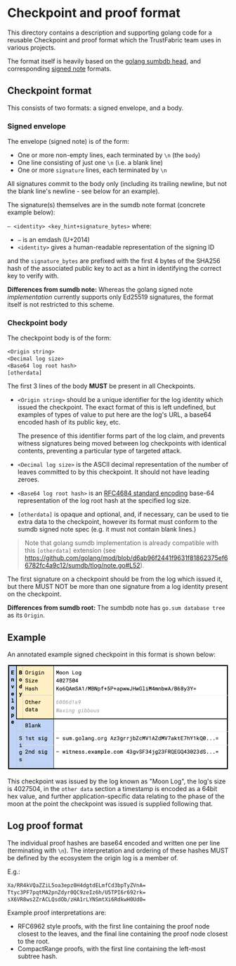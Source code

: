 # Checkpoint and proof format

This directory contains a description and supporting golang code for
a reusable Checkpoint and proof format which the TrustFabric team
uses in various projects.

The format itself is heavily based on the
[golang sumbdb head](https://sum.golang.org/latest), and corresponding
[signed note](https://pkg.go.dev/golang.org/x/mod/sumdb/note) formats.

## Checkpoint format

This consists of two formats: a signed envelope, and a body.

### Signed envelope

The envelope (signed note) is of the form:

* One or more non-empty lines, each terminated by `\n` (the `body`)
* One line consisting of just one `\n` (i.e. a blank line)
* One or more `signature` lines, each terminated by `\n`

All signatures commit to the body only (including its trailing newline, but not
the blank line's newline - see below for an example).

The signature(s) themselves are in the sumdb note format (concrete example
below):

`– <identity> <key_hint+signature_bytes>`
where:

* `–` is an emdash (U+2014)
* `<identity>` gives a human-readable representation of the signing ID

and the `signature_bytes` are prefixed with the first 4 bytes of the SHA256 hash
of the associated public key to act as a hint in identifying the correct key to
verify with.

**Differences from sumdb note:**
Whereas the golang signed note *implementation* currently supports only Ed25519
signatures, the format itself is not restricted to this scheme.

### Checkpoint body

The checkpoint body is of the form:

```text
<Origin string>
<Decimal log size>
<Base64 log root hash>
[otherdata]
```

The first 3 lines of the body **MUST** be present in all Checkpoints.

* `<Origin string>` should be a unique identifier for the log identity which issued the checkpoint.
  The exact format of this is left undefined, but examples of types of value to put here
  are the log's URL, a base64 encoded hash of its public key, etc.

  The presence of this identifier forms part of the log claim, and prevents witness
  signatures being moved between log checkpoints with identical contents, preventing a
  particular type of targeted attack.

* `<Decimal log size>` is the ASCII decimal representation of the number of leaves committed
  to by this checkpoint. It should not have leading zeroes.

* `<Base64 log root hash>` is an
  [RFC4684 standard encoding](https://datatracker.ietf.org/doc/html/rfc4648#section-4) base-64
  representation of the log root hash at the specified log size.

* `[otherdata]` is opaque and optional, and, if necessary, can be used to tie extra
  data to the checkpoint, however its format must conform to the sumdb signed
  note spec (e.g. it must not contain blank lines.)

> Note that golang sumdb implementation is already compatible with this
`[otherdata]` extension (see
<https://github.com/golang/mod/blob/d6ab96f2441f9631f81862375ef66782fc4a9c12/sumdb/tlog/note.go#L52>).

The first signature on a checkpoint should be from the log which issued it, but there MUST NOT
be more than one signature from a log identity present on the checkpoint.

**Differences from sumdb root:**
The sumbdb note has `go.sum database tree` as its `Origin`.

## Example

An annotated example signed checkpoint in this format is shown below:

![format](images/format.png)


This checkpoint was issued by the log known as "Moon Log", the log's size is
4027504, in the `other data` section a timestamp is encoded as a 64bit hex
value, and further application-specific data relating to the phase of the moon
at the point the checkpoint was issued is supplied following that.

## Log proof format

The individual proof hashes are base64 encoded and written one per line (terminating with `\n`).
The interpretation and ordering of these hashes MUST be defined by the ecosystem the origin log is a member of.

E.g.:

```text
Xa/RR4kVQaZZiL5oa3epz0H4dgtdELmfCd3bpTyZVnA=
Ttyc3PF7pqtMA2pnZdyr0QC9zeIz6h/U5TPI6r692rk=
sX6VR8ws2ZrACLQsdOb/zHA1rLYNSmtXi6RdkwH0Ud0=
```

Example proof interpretations are:

* RFC6962 style proofs, with the first line containing the proof node closest to the leaves, and the final line containing the proof node closest to the root.
* CompactRange proofs, with the first line containing the left-most subtree hash.
